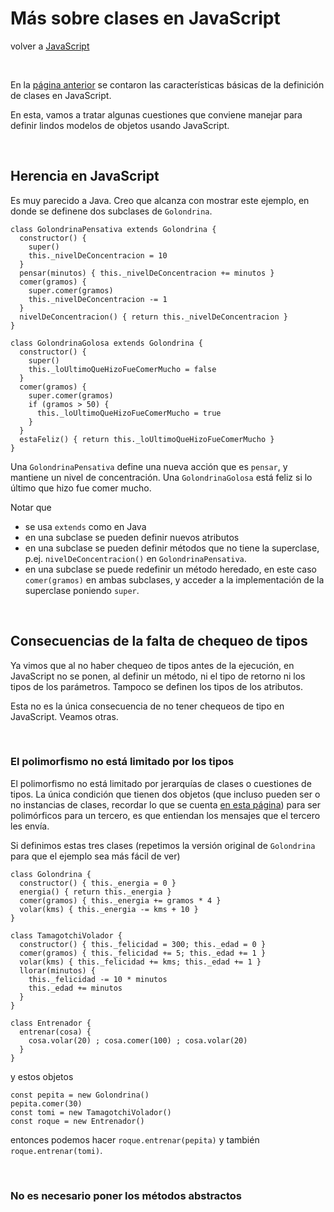 # Más sobre clases en JavaScript

volver a [JavaScript](./javascript-intro.md)

<br/>

En la [página anterior](./javascript-clases-1.md) se contaron las características básicas de la definición de clases en JavaScript.

En esta, vamos a tratar algunas cuestiones que conviene manejar para definir lindos modelos de objetos usando JavaScript.

<br/>

## Herencia en JavaScript
Es muy parecido a Java. Creo que alcanza con mostrar este ejemplo, en donde se definene dos subclases de `Golondrina`.

```
class GolondrinaPensativa extends Golondrina {
  constructor() {
    super()
    this._nivelDeConcentracion = 10
  }
  pensar(minutos) { this._nivelDeConcentracion += minutos }
  comer(gramos) { 
    super.comer(gramos)
    this._nivelDeConcentracion -= 1
  }
  nivelDeConcentracion() { return this._nivelDeConcentracion }
}
   
class GolondrinaGolosa extends Golondrina {
  constructor() {
    super()
    this._loUltimoQueHizoFueComerMucho = false
  }
  comer(gramos) { 
    super.comer(gramos)
    if (gramos > 50) { 
      this._loUltimoQueHizoFueComerMucho = true
    }
  }
  estaFeliz() { return this._loUltimoQueHizoFueComerMucho }
}
```

Una `GolondrinaPensativa` define una nueva acción que es `pensar`, y mantiene un nivel de concentración. Una `GolondrinaGolosa` está feliz si lo último que hizo fue comer mucho.

Notar que
- se usa `extends` como en Java
- en una subclase se pueden definir nuevos atributos
- en una subclase se pueden definir métodos que no tiene la superclase, p.ej. `nivelDeConcentracion()` en `GolondrinaPensativa`.
- en una subclase se puede redefinir un método heredado, en este caso `comer(gramos)` en ambas subclases, y acceder a la implementación de la superclase poniendo `super`.

<br/>

## Consecuencias de la falta de chequeo de tipos
Ya vimos que al no haber chequeo de tipos antes de la ejecución, en JavaScript no se ponen, al definir un método, ni el tipo de retorno ni los tipos de los parámetros. Tampoco se definen los tipos de los atributos.

Esta no es la única consecuencia de no tener chequeos de tipo en JavaScript. Veamos otras.

<br/>

### El polimorfismo no está limitado por los tipos
El polimorfismo no está limitado por jerarquías de clases o cuestiones de tipos. La única condición que tienen dos objetos (que incluso pueden ser o no instancias de clases, recordar lo que se cuenta [en esta página](./javascript-arrays-strings-object-literals)) para ser polimórficos para un tercero, es que entiendan los mensajes que el tercero les envía.

Si definimos estas tres clases (repetimos la versión original de `Golondrina` para que el ejemplo sea más fácil de ver)
```
class Golondrina {
  constructor() { this._energia = 0 }
  energia() { return this._energia }
  comer(gramos) { this._energia += gramos * 4 }
  volar(kms) { this._energia -= kms + 10 }
}

class TamagotchiVolador {
  constructor() { this._felicidad = 300; this._edad = 0 }
  comer(gramos) { this._felicidad += 5; this._edad += 1 }
  volar(kms) { this._felicidad += kms; this._edad += 1 }
  llorar(minutos) { 
    this._felicidad -= 10 * minutos
    this._edad += minutos
  }
}

class Entrenador {
  entrenar(cosa) { 
    cosa.volar(20) ; cosa.comer(100) ; cosa.volar(20)
  }
}
```

y estos objetos
```
const pepita = new Golondrina()
pepita.comer(30)
const tomi = new TamagotchiVolador()
const roque = new Entrenador()
```

entonces podemos hacer `roque.entrenar(pepita)` y también `roque.entrenar(tomi)`.

<br/>

### No es necesario poner los métodos abstractos
